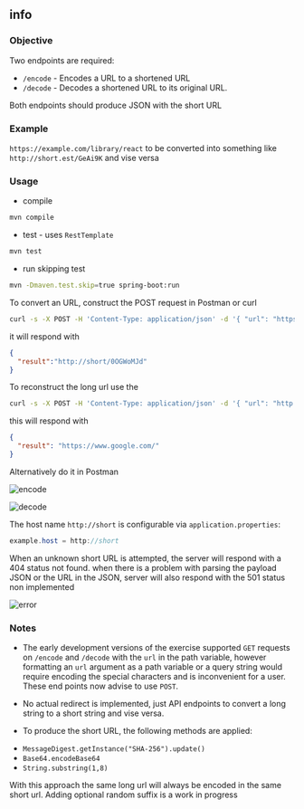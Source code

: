 ## info

### Objective
Two endpoints are required:
* `/encode` - Encodes a URL to a shortened URL
* `/decode` - Decodes a shortened URL to its original URL.

Both endpoints should produce JSON with the short URL

### Example

`https://example.com/library/react` to be converted into something like
`http://short.est/GeAi9K`
and vise versa


### Usage

* compile
```sh
mvn compile
```
* test - uses `RestTemplate`
```sh
mvn test
```
* run skipping test
```sh
mvn -Dmaven.test.skip=true spring-boot:run
```
To convert an URL, construct the POST  request in Postman or curl 
```sh
curl -s -X POST -H 'Content-Type: application/json' -d '{ "url": "https://www.google.com/"}' http://localhost:8085/encode
```
it will respond with
```JSON
{
  "result":"http://short/0OGWoMJd"
}
```

To reconstruct the long url use the 

```sh
curl -s -X POST -H 'Content-Type: application/json' -d '{ "url": "http://short/0OGWoMJd"}' http://localhost:8085/decode
```

this will respond with
```JSON
{
  "result": "https://www.google.com/"
}
```
Alternatively do it in Postman

![encode](https://github.com/sergueik/puppetmaster_vagrant/blob/master/exercise/screenshots/capture-encode.png)

![decode](https://github.com/sergueik/puppetmaster_vagrant/blob/master/exercise/screenshots/capture-decode.png)

The host name `http://short` is configurable via `application.properties`:
```java
example.host = http://short
```

When an unknown short URL is attempted, the server will respond with a 404 status not found.
when there is a problem with parsing the payload JSON or the URL in the JSON, server will also respond with the 501 status non implemented

![error](https://github.com/sergueik/puppetmaster_vagrant/blob/master/exercise/screenshots/capture-nodata.png)
### Notes

* The early development versions of the exercise supported `GET` requests on `/encode` and `/decode` with the `url` in the path variable, however formatting an `url` argument as a path variable or a query string would require encoding the special characters and is inconvenient for a user.
These end points now advise to use `POST`.

* No actual redirect is implemented, just API endpoints to convert a long string to a short string and vise versa.

* To produce the short URL, the following methods  are applied:

 + `MessageDigest.getInstance("SHA-256").update()`
 + `Base64.encodeBase64`
 + `String.substring(1,8)` 

With this approach the same long url will always be encoded in the same short url. Adding optional random suffix is a work in progress


